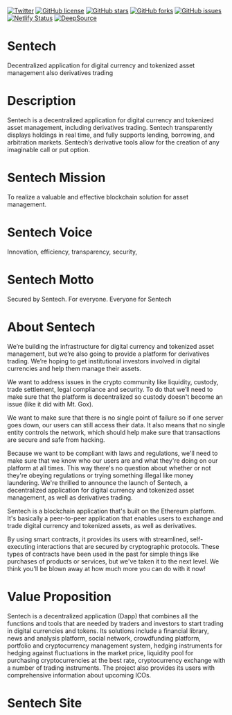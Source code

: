 
[![Twitter](https://img.shields.io/twitter/url?style=social&url=https%3A%2F%2Fmobile.twitter.com%2FKosasihg88G)](https://twitter.com/intent/tweet?text=Wow:&url=https%3A%2F%2Fgithub.com%2FKOSASIH%2FSentech)
[![GitHub license](https://img.shields.io/github/license/KOSASIH/Sentech)](https://github.com/KOSASIH/Sentech/blob/main/LICENSE)
[![GitHub stars](https://img.shields.io/github/stars/KOSASIH/Sentech)](https://github.com/KOSASIH/Sentech/stargazers)
[![GitHub forks](https://img.shields.io/github/forks/KOSASIH/Sentech)](https://github.com/KOSASIH/Sentech/network)
[![GitHub issues](https://img.shields.io/github/issues/KOSASIH/Sentech)](https://github.com/KOSASIH/Sentech/issues)
[![Netlify Status](https://api.netlify.com/api/v1/badges/8389f2fb-1bde-44bc-adbd-fa49ec902337/deploy-status)](https://app.netlify.com/sites/sentech/deploys)
[![DeepSource](https://deepsource.io/gh/KOSASIH/Sentech.svg/?label=active+issues&show_trend=true&token=wKEZHatw6Y6TluJCktgIHSt-)](https://deepsource.io/gh/KOSASIH/Sentech/?ref=repository-badge)

# Sentech

Decentralized application for digital currency and tokenized asset management also derivatives trading

# Description

Sentech is a decentralized application for digital currency and tokenized asset management, including derivatives trading. Sentech transparently displays holdings in real time, and fully supports lending, borrowing, and arbitration markets. Sentech’s derivative tools allow for the creation of any imaginable call or put option.

# Sentech Mission

To realize a valuable and effective blockchain solution for asset management.

# Sentech Voice

Innovation, efficiency, transparency, security,

# Sentech Motto

Secured by Sentech. For everyone. Everyone for Sentech

# About Sentech

We’re building the infrastructure for digital currency and tokenized asset management, but we’re also going to provide a platform for derivatives trading. We’re hoping to get institutional investors involved in digital currencies and help them manage their assets.

We want to address issues in the crypto community like liquidity, custody, trade settlement, legal compliance and security. To do that we’ll need to make sure that the platform is decentralized so custody doesn't become an issue (like it did with Mt. Gox).

We want to make sure that there is no single point of failure so if one server goes down, our users can still access their data. It also means that no single entity controls the network, which should help make sure that transactions are secure and safe from hacking.

Because we want to be compliant with laws and regulations, we'll need to make sure that we know who our users are and what they're doing on our platform at all times. This way there's no question about whether or not they're obeying regulations or trying something illegal like money laundering.
We're thrilled to announce the launch of Sentech, a decentralized application for digital currency and tokenized asset management, as well as derivatives trading.

Sentech is a blockchain application that's built on the Ethereum platform. It's basically a peer-to-peer application that enables users to exchange and trade digital currency and tokenized assets, as well as derivatives.

By using smart contracts, it provides its users with streamlined, self-executing interactions that are secured by cryptographic protocols. These types of contracts have been used in the past for simple things like purchases of products or services, but we've taken it to the next level. We think you'll be blown away at how much more you can do with it now!

# Value Proposition

Sentech is a decentralized application (Dapp) that combines all the functions and tools that are needed by traders and investors to start trading in digital currencies and tokens. Its solutions include a financial library, news and analysis platform, social network, crowdfunding platform, portfolio and cryptocurrency management system, hedging instruments for hedging against fluctuations in the market price, liquidity pool for purchasing cryptocurrencies at the best rate, cryptocurrency exchange with a number of trading instruments. The project also provides its users with comprehensive information about upcoming ICOs.

# Sentech Site
